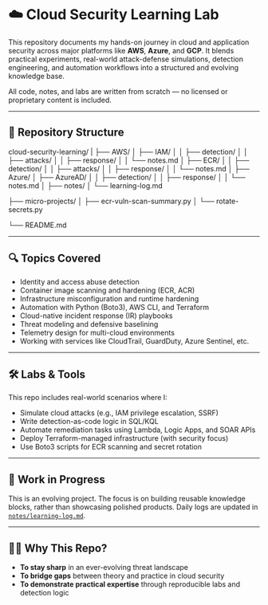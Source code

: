 # ☁️ Cloud Security Learning Lab

This repository documents my hands-on journey in cloud and application security across major platforms like **AWS**, **Azure**, and **GCP**. It blends practical experiments, real-world attack-defense simulations, detection engineering, and automation workflows into a structured and evolving knowledge base.

All code, notes, and labs are written from scratch — no licensed or proprietary content is included.

---

## 📁 Repository Structure

cloud-security-learning/
|
├── AWS/
│   ├── IAM/
│   │   ├── detection/
│   │   ├── attacks/
│   │   ├── response/
│   │   └── notes.md
│   ├── ECR/
│   │   ├── detection/
│   │   ├── attacks/
│   │   ├── response/
│   │   └── notes.md
│
├── Azure/
│   ├── AzureAD/
│   │   ├── detection/
│   │   ├── response/
│   │   └── notes.md
│
├── notes/
│   └── learning-log.md

├── micro-projects/
│   ├── ecr-vuln-scan-summary.py
│   └── rotate-secrets.py

└── README.md

---

## 🔍 Topics Covered

- Identity and access abuse detection
- Container image scanning and hardening (ECR, ACR)
- Infrastructure misconfiguration and runtime hardening
- Automation with Python (Boto3), AWS CLI, and Terraform
- Cloud-native incident response (IR) playbooks
- Threat modeling and defensive baselining
- Telemetry design for multi-cloud environments
- Working with services like CloudTrail, GuardDuty, Azure Sentinel, etc.

---

## 🛠️ Labs & Tools

This repo includes real-world scenarios where I:

- Simulate cloud attacks (e.g., IAM privilege escalation, SSRF)
- Write detection-as-code logic in SQL/KQL
- Automate remediation tasks using Lambda, Logic Apps, and SOAR APIs
- Deploy Terraform-managed infrastructure (with security focus)
- Use Boto3 scripts for ECR scanning and secret rotation

---

## 🚧 Work in Progress

This is an evolving project. The focus is on building reusable knowledge blocks, rather than showcasing polished products. Daily logs are updated in [`notes/learning-log.md`](./notes/learning-log.md).

---

## 🙋‍♂️ Why This Repo?

- **To stay sharp** in an ever-evolving threat landscape    
- **To bridge gaps** between theory and practice in cloud security    
- **To demonstrate practical expertise** through reproducible labs and detection logic    
